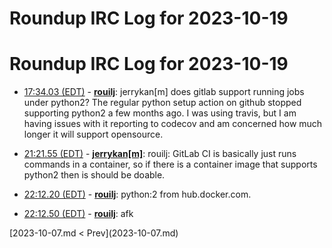 # Roundup IRC Log for 2023-10-19 #
# Roundup IRC Log for 2023-10-19
* <a href="#17:34.03" id="17:34.03">17:34.03 (EDT)</a> - __[rouilj](https://github.com/rouilj)__: jerrykan[m] does gitlab support running jobs under python2? The regular python setup action on github stopped supporting python2 a few months ago. I was using travis, but I am having issues with it reporting to codecov and am concerned how much longer it will support opensource.

* <a href="#21:21.55" id="21:21.55">21:21.55 (EDT)</a> - __[jerrykan[m]](https://github.com/jerrykan[m])__: rouilj: GitLab CI is basically just runs commands in a container, so if there is a container image that supports python2 then is should be doable.

* <a href="#22:12.20" id="22:12.20">22:12.20 (EDT)</a> - __[rouilj](https://github.com/rouilj)__: python:2 from hub.docker.com.

* <a href="#22:12.50" id="22:12.50">22:12.50 (EDT)</a> - __[rouilj](https://github.com/rouilj)__: afk

<div class="inpage-footer">
[2023-10-07.md < Prev](2023-10-07.md)
</div>
